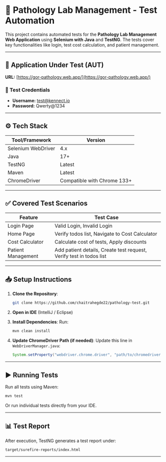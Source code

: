 # 🧪 Pathology Lab Management - Test Automation

This project contains automated tests for the **Pathology Lab Management Web Application** using **Selenium with Java** and **TestNG**. The tests cover key functionalities like login, test cost calculation, and patient management.

---

## 📌 Application Under Test (AUT)

**URL:** [https://gor-pathology.web.app/](https://gor-pathology.web.app/)

### 🔑 Test Credentials
- **Username:** test@kennect.io
- **Password:** Qwerty@1234

---

## ⚙️ Tech Stack

| Tool/Framework | Version |
|---|---|
| Selenium WebDriver | 4.x |
| Java | 17+ |
| TestNG | Latest |
| Maven | Latest |
| ChromeDriver | Compatible with Chrome 133+ |

---

## ✅ Covered Test Scenarios

| Feature | Test Case |
|---|---|
| Login Page | Valid Login, Invalid Login |
| Home Page | Verify todos list, Navigate to Cost Calculator |
| Cost Calculator | Calculate cost of tests, Apply discounts |
| Patient Management | Add patient details, Create test request, Verify test in todos list |

---

## 📥 Setup Instructions

1. **Clone the Repository**:
   ```bash
   git clone https://github.com/chaitrahegde22/pathology-test.git
   ```

2. **Open in IDE** (IntelliJ / Eclipse)

3. **Install Dependencies**:
   Run:
   ```bash
   mvn clean install
   ```

4. **Update ChromeDriver Path (if needed)**:
   Update this line in `WebDriverManager.java`:
   ```java
   System.setProperty("webdriver.chrome.driver", "path/to/chromedriver");
   ```

---

## ▶️ Running Tests

Run all tests using Maven:

```bash
mvn test
```

Or run individual tests directly from your IDE.

---

## 📊 Test Report
After execution, TestNG generates a test report under:
```
target/surefire-reports/index.html
```

---
